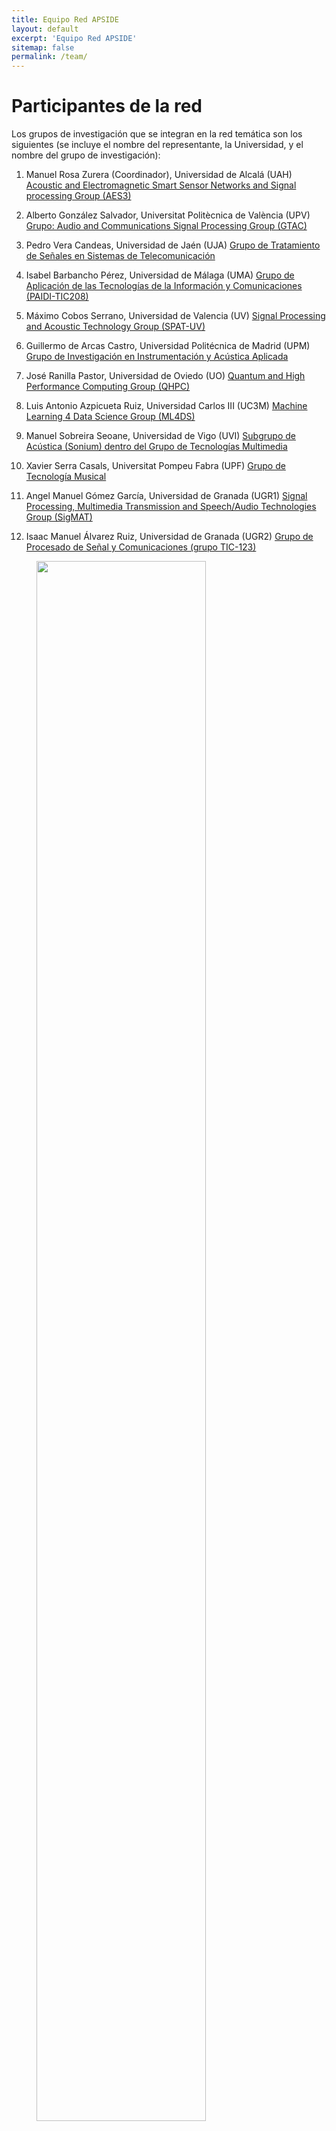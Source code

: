 ```yaml
---
title: Equipo Red APSIDE
layout: default
excerpt: 'Equipo Red APSIDE'
sitemap: false
permalink: /team/
---
```

# Participantes de la red

Los grupos de investigación que se integran en la red temática son los siguientes (se incluye el nombre del representante, la Universidad, y el nombre del grupo de investigación):

1. Manuel Rosa Zurera (Coordinador), Universidad de Alcalá (UAH)
[Acoustic and Electromagnetic Smart Sensor Networks and Signal processing Group \(AES3\)](https://www.uah.es/es/investigacion/unidades-de-investigacion/grupos-de-investigacion/Redes-de-sensores-acusticos-y-electromagneticos-inteligentes-y-procesado-de-la-senal-Acoustic-and-Electromagnetic-Smart-Sensor-networks-and-Signal-processing/)

2. Alberto González Salvador, Universitat Politècnica de València (UPV)
[Grupo: Audio and Communications Signal Processing Group \(GTAC\)](https://www.iteam.upv.es/group/gtac/)

3. Pedro Vera Candeas, Universidad de Jaén (UJA)
[Grupo de Tratamiento de Señales en Sistemas de Telecomunicación](https://www.ujaen.es/investigacion-y-transferencia/grupos-de-investigacion/tratamiento-de-senales-en-sistemas-de-telecomunicacion)

4. Isabel Barbancho Pérez, Universidad de Málaga (UMA)
[Grupo de Aplicación de las Tecnologías de la Información y Comunicaciones \(PAIDI-TIC208\)](https://www.uma.es/atic/)

5. Máximo Cobos Serrano, Universidad de Valencia (UV)
[Signal Processing and Acoustic Technology Group \(SPAT-UV\)](https://spat.blogs.uv.es/)

6. Guillermo de Arcas Castro, Universidad Politécnica de Madrid (UPM)
[Grupo de Investigación en Instrumentación y Acústica Aplicada](http://www.i2a2.upm.es/)

7. José Ranilla Pastor, Universidad de Oviedo (UO)
[Quantum and High Performance Computing Group \(QHPC\)](https://qhpc.grupos.uniovi.es/)

8. Luis Antonio Azpicueta Ruiz, Universidad Carlos III (UC3M)
[Machine Learning 4 Data Science Group \(ML4DS\)](https://ml4ds.webs.tsc.uc3m.es/)

9. Manuel Sobreira Seoane, Universidad de Vigo (UVI)
[Subgrupo de Acústica \(Sonium\) dentro del Grupo de Tecnologías Multimedia](http://gtm.uvigo.es/en/)

10. Xavier Serra Casals, Universitat Pompeu Fabra (UPF)
[Grupo de Tecnología Musical](https://www.upf.edu/web/mtg)

11. Angel Manuel Gómez García, Universidad de Granada (UGR1)
[Signal Processing, Multimedia Transmission and Speech/Audio Technologies Group \(SigMAT\)](http://sigmat.ugr.es/index.html)

12. Isaac Manuel Álvarez Ruiz, Universidad de Granada (UGR2)
[Grupo de Procesado de Señal y Comunicaciones (grupo TIC-123)](https://tic123.ugr.es/datos_inicio/)

<figure class="fourth">
  <img src="{{ site.url }}{{ site.baseurl }}/images/mapa.png" style="width:80%;">
</figure>